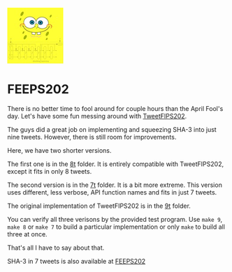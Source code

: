 ![FEEPS202 Logo](feeps202.jpg)
# FEEPS202

There is no better time to fool around for couple hours than
the April Fool's day. Let's have some fun messing around with
[TweetFIPS202](https://twitter.com/TweetFIPS202).

The guys did a great job on implementing and squeezing SHA-3
into just nine tweets. However, there is still room for
improvements.

Here, we have two shorter versions.

The first one is in the [8t](8t) folder. It is entirely compatible
with TweetFIPS202, except it fits in only 8 tweets.

The second version is in the [7t](7t) folder. It is a bit more extreme.
This version uses different, less verbose, API function names
and fits in just 7 tweets.

The original implementation of TweetFIPS202 is in the [9t](9t) folder.

You can verify all three verisons by the provided test
program. Use `make 9`, `make 8` or `make 7` to build a particular
implementation or only `make` to build all three at once.

That's all I have to say about that.

SHA-3 in 7 tweets is also available at
[FEEPS202](https://twitter.com/feeps202)
